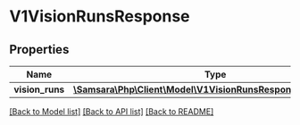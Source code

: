 # V1VisionRunsResponse

## Properties
Name | Type | Description | Notes
------------ | ------------- | ------------- | -------------
**vision_runs** | [**\Samsara\Php\Client\Model\V1VisionRunsResponseVisionRuns[]**](V1VisionRunsResponseVisionRuns.md) |  | [optional] 

[[Back to Model list]](../../README.md#documentation-for-models) [[Back to API list]](../../README.md#documentation-for-api-endpoints) [[Back to README]](../../README.md)

